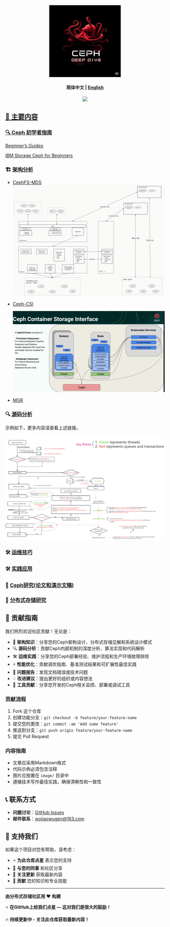 <div align=center> <img src="./image/ceph.png" width = 45%>

#### 简体中文 | [English](README.md)

<div align=left>

<div class="column" align="middle">
  <a href="https://github.com/opencurve/curve/tree/master/docs">
    <img src="https://img.shields.io/badge/docs-latest-green.svg">
</div>

## 📖 主要内容

### 🔍 Ceph 初学者指南

[Beginner’s Guides](https://docs.ceph.com/en/latest/start/beginners-guide/)

[IBM Storage Ceph for Beginners](https://community.ibm.com/community/user/viewdocument/ibm-storage-ceph-for-beginners?CommunityKey=1142f81e-95e4-4381-95d0-7977f20d53fa&tab=librarydocuments)

### 🏗️ [架构分析](https://github.com/wuhongsong/ceph-deep-dive/tree/main/Architecture-Analysis)
  
* [CephFS-MDS](https://github.com/wuhongsong/ceph-deep-dive/tree/main/Architecture-Analysis)
![image.png|600](https://raw.githubusercontent.com/YLShiJustFly/picturebed/main/images20250530152434.png)

* [Ceph-CSI](https://github.com/wuhongsong/ceph-deep-dive/tree/main/Architecture-Analysis)
  
  ![image](./image/csi.png)

*  [MGR](https://github.com/wuhongsong/ceph-deep-dive/tree/main/Architecture-Analysis)

### 🔍 [源码分析](https://github.com/wuhongsong/ceph-deep-dive/tree/main/Code-Analysis)

示例如下，更多内容请查看上述链接。

![image.png|600](https://raw.githubusercontent.com/YLShiJustFly/picturebed/main/images20250530152522.png)
  
### 🛠️ [运维技巧](https://github.com/wuhongsong/ceph-deep-dive/tree/main/Operation-Skills)
  
### 🛠️ [实践应用](https://github.com/wuhongsong/ceph-deep-dive/tree/main/Application-Practice)

### 📖 [Ceph研究(论文和演示文稿)](https://github.com/wuhongsong/ceph-deep-dive/issues/7)

### 📖 [分布式存储研究](https://github.com/wuhongsong/ceph-deep-dive/tree/main/Distributed-Storage)

## 🤝 贡献指南

我们热烈欢迎社区贡献！无论是：

- 📝 **架构知识**：分享您的Ceph架构设计、分布式存储见解和系统设计模式
- 🔍 **源码分析**：贡献Ceph内部机制的深度分析、算法实现和代码解析
- 🛠️ **运维实践**：分享您的Ceph部署经验、维护流程和生产环境故障排除
- ⚡ **性能优化**：贡献调优指南、基准测试结果和可扩展性最佳实践
- 🐛 **问题报告**：发现文档错误或技术问题
- 💡 **改进建议**：提出更好的组织或内容想法
- 🔧 **工具贡献**：分享您开发的Ceph相关监控、部署或调试工具

### 贡献流程
1. Fork 这个仓库
2. 创建功能分支：`git checkout -b feature/your-feature-name`
3. 提交您的更改：`git commit -am 'Add some feature'`
4. 推送到分支：`git push origin feature/your-feature-name`
5. 提交 Pull Request

### 内容指南
- 文章应采用Markdown格式
- 代码示例必须包含注释
- 图片应放置在 `image/` 目录中
- 遵循技术写作最佳实践，确保清晰性和一致性

## 📞 联系方式

- **问题讨论**：[GitHub Issues](https://github.com/wuhongsong/ceph-deep-dive/issues)
- **邮件联系**：wojiaowugen@163.com

## 🌟 支持我们

如果这个项目对您有帮助，请考虑：
- ⭐ **为此仓库点星** 表示您的支持
- 🔄 **与您的同事** 和社区分享
- 📢 **关注更新** 获取最新内容
- 🤝 **贡献** 您的知识和专业技能

---

**由分布式存储社区用 ❤️ 构建**

⭐ **在GitHub上给我们点星 — 这对我们是很大的鼓励！**

🔥 **持续更新中 - 关注此仓库获取最新内容！**
